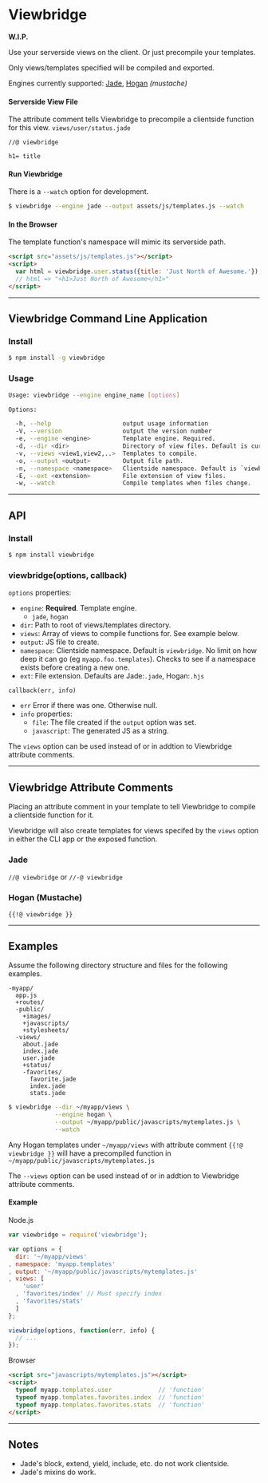 Viewbridge
==========

__W.I.P.__

Use your serverside views on the client.
Or just precompile your templates.

Only views/templates specified will be compiled and exported.

Engines currently supported:
[Jade](https://github.com/visionmedia/jade/),
[Hogan](http://twitter.github.com/hogan.js/) *(mustache)*

#### Serverside View File
The attribute comment tells Viewbridge to precompile a clientside function for this view.
`views/user/status.jade`

```jade
//@ viewbridge

h1= title
```

#### Run Viewbridge
There is a `--watch` option for development.

```bash
$ viewbridge --engine jade --output assets/js/templates.js --watch
```

#### In the Browser
The template function's namespace will mimic its serverside path.

```html
<script src="assets/js/templates.js"></script>
<script>
  var html = viewbridge.user.status({title: 'Just North of Awesome.'});
  // html => "<h1>Just North of Awesome</h1>"
</script>
```

- - - - - - - - - - - - - - - - - - - - - - - - - - - - - -

Viewbridge Command Line Application
-----------------------------------

### Install

```bash
$ npm install -g viewbridge
```

### Usage

```bash
Usage: viewbridge --engine engine_name [options]

Options:

  -h, --help                    output usage information
  -V, --version                 output the version number
  -e, --engine <engine>         Template engine. Required.
  -d, --dir <dir>               Directory of view files. Default is current directory.
  -v, --views <view1,view2,..>  Templates to compile.
  -o, --output <output>         Output file path.
  -n, --namespace <namespace>   Clientside namespace. Default is `viewbridge`
  -E, --ext <extension>         File extension of view files.
  -w, --watch                   Compile templates when files change.
```

- - - - - - - - - - - - - - - - - - - - - - - - - - - - - -

API
--------

### Install

```bash
$ npm install viewbridge
```

### viewbridge(options, callback)

`options` properties:

- `engine`:    __Required__. Template engine.
    - `jade`, `hogan`
- `dir`:       Path to root of views/templates directory.
- `views`:     Array of views to compile functions for. See example below.
- `output`:    JS file to create.
- `namespace`: Clientside namespace. Default is `viewbridge`. No limit on how deep it
               can go (eg `myapp.foo.templates`). Checks to see if a namespace exists
               before creating a new one.
- `ext`:       File extension. Defaults are Jade:`.jade`, Hogan:`.hjs`


`callback(err, info)`

- `err`  Error if there was one. Otherwise null.
- `info` properties:
  - `file`:       The file created if the `output` option was set.
  - `javascript`: The generated JS as a string.

The `views` option can be used instead of or in addtion to Viewbridge attribute comments.

- - - - - - - - - - - - - - - - - - - - - - - - - - - - - -

Viewbridge Attribute Comments
-----------------------------
Placing an attribute comment in your template to tell Viewbridge
to compile a clientside function for it.

Viewbridge will also create templates for views specifed by the `views` option
in either the CLI app or the exposed function.

### Jade
`//@ viewbridge` or `//-@ viewbridge`

### Hogan (Mustache)
`{{!@ viewbridge }}`

- - - - - - - - - - - - - - - - - - - - - - - - - - - - - -

Examples
--------
Assume the following directory structure and files for the following examples.

```text
-myapp/
  app.js
  +routes/
  -public/
    +images/
    +javascripts/
    +stylesheets/
  -views/
    about.jade
    index.jade
    user.jade
    +status/
    -favorites/
      favorite.jade
      index.jade
      stats.jade
```


```bash
$ viewbridge --dir ~/myapp/views \
             --engine hogan \
             --output ~/myapp/public/javascripts/mytemplates.js \
             --watch
```

Any Hogan templates under `~/myapp/views` with attribute comment `{{!@ viewbridge }}`
will have a precompiled function in `~/myapp/public/javascripts/mytemplates.js`

The `--views` option can be used instead of or in addtion to Viewbridge attribute comments.

#### Example

Node.js

```js
var viewbridge = require('viewbridge');

var options = {
  dir: '~/myapp/views'
, namespace: 'myapp.templates'
, output: '~/myapp/public/javascripts/mytemplates.js'
, views: [
    'user'
  , 'favorites/index' // Must specify index
  , 'favorites/stats'
  ]
};

viewbridge(options, function(err, info) {
  // ...
});
```

Browser

```html
<script src="javascripts/mytemplates.js"></script>
<script>
  typeof myapp.templates.user             // 'function'
  typeof myapp.templates.favorites.index  // 'function'
  typeof myapp.templates.favorites.stats  // 'function'
</script>
```

- - - - - - - - - - - - - - - - - - - - - - - - - - - - - -

Notes
-----

- Jade's block, extend, yield, include, etc. do not work clientside.
- Jade's mixins do work.

